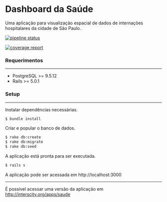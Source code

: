 # Dashboard da Saúde

Uma aplicação para visualização espacial de dados de internações hospitalares da cidade de São Paulo.

[![pipeline status](https://gitlab.com/interscity/health-dashboard/health-smart-city/badges/master/pipeline.svg)](https://gitlab.com/interscity/health-dashboard/health-smart-city/commits/master)

[![coverage report](https://gitlab.com/interscity/health-dashboard/health-smart-city/badges/master/coverage.svg)](https://gitlab.com/interscity/health-dashboard/health-smart-city/commits/master)

### Requerimentos
---
* PostgreSQL >= 9.5.12
* Rails >= 5.0.1

### Setup
---
Instalar dependências necessárias.
```bash
$ bundle install
```

Criar e popular o banco de dados.
```bash
$ rake db:create
$ rake db:migrate
$ rake db:seed
```
A aplicação está pronta para ser executada.
```bash
$ rails s
```

A aplicação pode ser acessada em http://localhost:3000

---

É possível acessar uma versão da aplicação em http://interscity.org/apps/saude 
